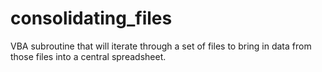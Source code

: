 # consolidating_files
VBA subroutine that will iterate through a set of files to bring in data from those files into a central spreadsheet.
